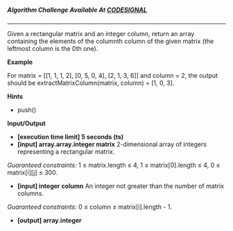 ##### Algorithm Challenge Available At [CODESIGNAL](https://app.codesignal.com/arcade/code-arcade/list-backwoods/zwXiykHLor6eKHaLY)

---

Given a rectangular matrix and an integer column, return an array containing the elements of the columnth column of the given matrix (the leftmost column is the 0th one).

**Example**

For matrix = [[1, 1, 1, 2], 
          [0, 5, 0, 4], 
          [2, 1, 3, 6]]
and column = 2, the output should be
extractMatrixColumn(matrix, column) = [1, 0, 3].

**Hints**

- push()

**Input/Output**

- **[execution time limit] 5 seconds (ts)**
- **[input] array.array.integer matrix**
  2-dimensional array of integers representing a rectangular matrix.

_Guaranteed constraints:_
1 ≤ matrix.length ≤ 4,
1 ≤ matrix[0].length ≤ 4,
0 ≤ matrix[i][j] ≤ 300.

- **[input] integer column**
  An integer not greater than the number of matrix columns.

_Guaranteed constraints:_
0 ≤ column ≤ matrix[i].length - 1.

- **[output] array.integer**
